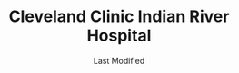 ---
layout: location-page
date: Last Modified
description: "Local COVID-19 testing is available at Cleveland Clinic Indian River Hospital in Vero Beach, Florida, USA."
permalink: "locations/florida/vero-beach/cleveland-clinic-indian-river-hospital/"
tags:
  - locations
  - florida
title: Cleveland Clinic Indian River Hospital
uniqueName: cleveland-clinic-indian-river-hospital
state: Florida
stateAbbr: FL
hood: "Vero Beach"
address: "1000 36th St"
city: "Vero Beach"
zip: "32960"
zipsNearby: "33438 34945 34946 34947 34948 34949 34950 34951 34954 34979 34981 34982 34983 34952 34953 34984 34985 34986 34987 34988 33455 33475 34956 34957 34958 33458 33468 33469 33477 33478 33470 34972 34973 34974 33476 34990 34991 34992 34994 34995 34996 34997 33408 32920 32922 32923 32924 32926 32927 32931 32932 32948 32949 34739 33857 32950 32901 32902 32903 32904 32905 32906 32907 32908 32909 32910 32911 32912 32919 32925 32934 32935 32936 32937 32940 32941 32951 32952 32953 32954 32955 32956 32957 32958 32976 32978 33876 32959 32960 32961 32962 32963 32964 32965 32966 32967 32968 32969 32970 32971 33439" 
mapUrl: "http://maps.apple.com/?q=Cleveland+Clinic+Indian+River+Hospital&address=1000+36th+St,Vero+Beach,Florida,32960"
locationType: Drive-thru
phone: "772-226-4846"
website: "undefined"
onlineBooking: undefined
closed: undefined
closedUpdate: April 20th, 2020
notes: "By appointment only. Requires phone screen."
days: Everyday
hours: 9AM-5PM
ctaMessage: Call 772-226-4846
ctaUrl: "tel:772-226-4846"
---